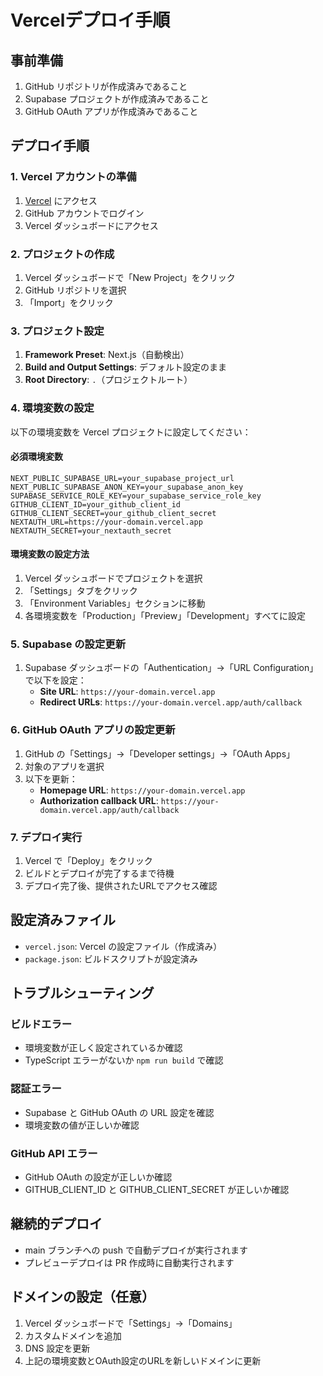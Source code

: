 # Vercelデプロイ手順

## 事前準備
1. GitHub リポジトリが作成済みであること
2. Supabase プロジェクトが作成済みであること
3. GitHub OAuth アプリが作成済みであること

## デプロイ手順

### 1. Vercel アカウントの準備
1. [Vercel](https://vercel.com) にアクセス
2. GitHub アカウントでログイン
3. Vercel ダッシュボードにアクセス

### 2. プロジェクトの作成
1. Vercel ダッシュボードで「New Project」をクリック
2. GitHub リポジトリを選択
3. 「Import」をクリック

### 3. プロジェクト設定
1. **Framework Preset**: Next.js（自動検出）
2. **Build and Output Settings**: デフォルト設定のまま
3. **Root Directory**: `.`（プロジェクトルート）

### 4. 環境変数の設定
以下の環境変数を Vercel プロジェクトに設定してください：

#### 必須環境変数
```
NEXT_PUBLIC_SUPABASE_URL=your_supabase_project_url
NEXT_PUBLIC_SUPABASE_ANON_KEY=your_supabase_anon_key
SUPABASE_SERVICE_ROLE_KEY=your_supabase_service_role_key
GITHUB_CLIENT_ID=your_github_client_id
GITHUB_CLIENT_SECRET=your_github_client_secret
NEXTAUTH_URL=https://your-domain.vercel.app
NEXTAUTH_SECRET=your_nextauth_secret
```

#### 環境変数の設定方法
1. Vercel ダッシュボードでプロジェクトを選択
2. 「Settings」タブをクリック
3. 「Environment Variables」セクションに移動
4. 各環境変数を「Production」「Preview」「Development」すべてに設定

### 5. Supabase の設定更新
1. Supabase ダッシュボードの「Authentication」→「URL Configuration」で以下を設定：
   - **Site URL**: `https://your-domain.vercel.app`
   - **Redirect URLs**: `https://your-domain.vercel.app/auth/callback`

### 6. GitHub OAuth アプリの設定更新
1. GitHub の「Settings」→「Developer settings」→「OAuth Apps」
2. 対象のアプリを選択
3. 以下を更新：
   - **Homepage URL**: `https://your-domain.vercel.app`
   - **Authorization callback URL**: `https://your-domain.vercel.app/auth/callback`

### 7. デプロイ実行
1. Vercel で「Deploy」をクリック
2. ビルドとデプロイが完了するまで待機
3. デプロイ完了後、提供されたURLでアクセス確認

## 設定済みファイル
- `vercel.json`: Vercel の設定ファイル（作成済み）
- `package.json`: ビルドスクリプトが設定済み

## トラブルシューティング

### ビルドエラー
- 環境変数が正しく設定されているか確認
- TypeScript エラーがないか `npm run build` で確認

### 認証エラー
- Supabase と GitHub OAuth の URL 設定を確認
- 環境変数の値が正しいか確認

### GitHub API エラー
- GitHub OAuth の設定が正しいか確認
- GITHUB_CLIENT_ID と GITHUB_CLIENT_SECRET が正しいか確認

## 継続的デプロイ
- main ブランチへの push で自動デプロイが実行されます
- プレビューデプロイは PR 作成時に自動実行されます

## ドメインの設定（任意）
1. Vercel ダッシュボードで「Settings」→「Domains」
2. カスタムドメインを追加
3. DNS 設定を更新
4. 上記の環境変数とOAuth設定のURLを新しいドメインに更新